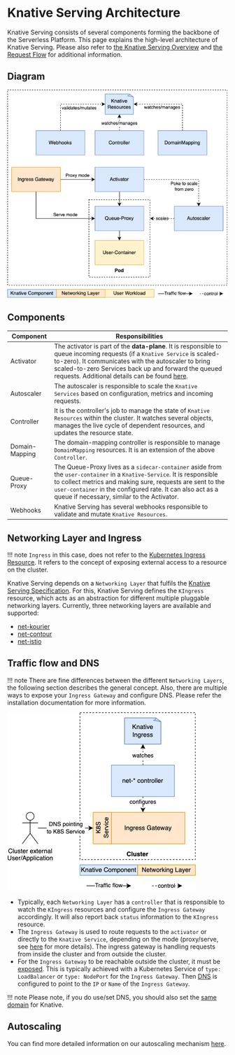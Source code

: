# Knative Serving Architecture

Knative Serving consists of several components forming the backbone of the Serverless Platform.
This page explains the high-level architecture of Knative Serving. Please also refer to [the Knative Serving Overview](./README.md) 
and [the Request Flow](./request-flow.md) for additional information.

## Diagram

![Knative Serving Architecture](images/serving-architecture.png)

## Components

| Component      | Responsibilities                                                                                                                                                                                                                                                                                                                                                 |
|----------------|------------------------------------------------------------------------------------------------------------------------------------------------------------------------------------------------------------------------------------------------------------------------------------------------------------------------------------------------------------------|
| Activator      | The activator is part of the **data-plane**. It is responsible to queue incoming requests (if a `Knative Service` is scaled-to-zero). It communicates with the autoscaler to bring scaled-to-zero Services back up and forward the queued requests. Additional details can be found [here](https://github.com/knative/serving/blob/main/docs/scaling/SYSTEM.md). |
| Autoscaler     | The autoscaler is responsible to scale the `Knative Services` based on configuration, metrics and incoming requests.                                                                                                                                                                                                                                             |
| Controller     | It is the controller's job to manage the state of `Knative Resources` within the cluster. It watches several objects, manages the live cycle of dependent resources, and updates the resource state.                                                                                                                                                             |
| Domain-Mapping | The domain-mapping controller is responsible to manage `DomainMapping` resources. It is an extension of the above `Controller`.                                                                                                                                                                                                                                  |
| Queue-Proxy    | The Queue-Proxy lives as a `sidecar-container` aside from the `user-container` in a `Knative-Service`. It is responsible to collect metrics and making sure, requests are sent to the `user-container` in the configured rate. It can also act as a queue if necessary, similar to the Activator.                                                                |
| Webhooks       | Knative Serving has several webhooks responsible to validate and mutate `Knative Resources`.                                                                                                                                                                                                                                                                     |

## Networking Layer and Ingress

!!! note
    `Ingress` in this case, does not refer to the [Kubernetes Ingress Resource](https://kubernetes.io/docs/concepts/services-networking/ingress/). It refers to the concept of exposing external access to a resource on the cluster. 
    
Knative Serving depends on a `Networking Layer` that fulfils the [Knative Serving Specification](https://github.com/knative/specs/tree/main/specs/serving). 
For this, Knative Serving defines the `KIngress` resource, which acts as an abstraction for different multiple pluggable networking layers. Currently, three networking layers are available and supported:

* [net-kourier](https://github.com/knative-sandbox/net-kourier)
* [net-contour](https://github.com/knative-sandbox/net-contour)
* [net-istio](https://github.com/knative-sandbox/net-istio)


## Traffic flow and DNS

!!! note
    There are fine differences between the different `Networking Layers`, the following section describes the general concept. Also, there are multiple ways to expose your `Ingress Gateway` and configure DNS. Please refer the installation documentation for more information.

![Knative Serving Architecture Ingress](images/serving-architecture-ingress.png)

* Typically, each `Networking Layer` has a `controller` that is responsible to watch the `KIngress` resources and configure the `Ingress Gateway` accordingly. It will also report back `status` information to the `KIngress` resource.
* The `Ingress Gateway` is used to route requests to the `activator` or directly to the `Knative Service`, depending on the mode (proxy/serve, see [here](https://github.com/knative/serving/blob/main/docs/scaling/SYSTEM.md) for more details). The ingress gateway is handling requests  from inside the cluster and from outside the cluster.
* For the `Ingress Gateway` to be reachable outside the cluster, it must be [exposed](https://kubernetes.io/docs/tutorials/kubernetes-basics/expose/expose-intro/). This is typically achieved with a Kubernetes Service of `type: LoadBalancer` or `type: NodePort` for the `Ingress Gateway`. Then [DNS](../install/yaml-install/serving/install-serving-with-yaml.md#configure-dns) is configured to point to the `IP` or `Name` of the `Ingress Gateway`.

!!! note
    Please note, if you do use/set DNS, you should also set the [same domain](./using-a-custom-domain.md) for Knative.


## Autoscaling

You can find more detailed information on our autoscaling mechanism [here](https://github.com/knative/serving/tree/main/docs/scaling).
